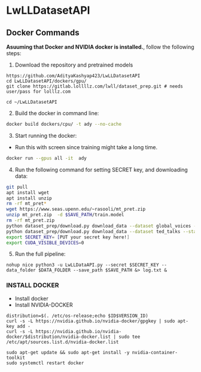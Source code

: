 # LwLLDatasetAPI

## Docker Commands

__Asuuming that Docker and NVIDIA docker is installed.__, follow the following steps:

1. Download the repository and pretrained models
```
https://github.com/AdityaKashyap423/LwLLDatasetAPI
cd LwLLDatasetAPI/dockers/gpu/
git clone https://gitlab.lollllz.com/lwll/dataset_prep.git # needs user/pass for lolllz.com

cd ~/LwLLDatasetAPI
```


2. Build the docker in command line:
```bash
docker build dockers/cpu/ -t ady --no-cache
```

3. Start running the docker:

* Run this with screen since training might take a long time.
```bash
docker run --gpus all -it  ady
```

4. Run the following command for setting SECRET key, and downloading data:
```bash
git pull 
apt install wget
apt install unzip
rm -rf mt_pret*
wget https://www.seas.upenn.edu/~rasooli/mt_pret.zip
unzip mt_pret.zip  -d $SAVE_PATH/train.model
rm -rf mt_pret.zip
python dataset_prep/download.py download_data --dataset global_voices --stage development --output $DATA_FOLDER/.. --overwrite True
python dataset_prep/download.py download_data --dataset ted_talks --stage development --output $DATA_FOLDER/.. --overwrite True
export SECRET_KEY= [PUT your secret key here!]
export CUDA_VISIBLE_DEVICES=0
```

5. Run the full pipeline:
```
nohup nice python3 -u LwLLDataAPI.py --secret $SECRET_KEY --data_folder $DATA_FOLDER --save_path $SAVE_PATH &> log.txt &
```


### INSTALL DOCKER 
* Install docker
* Install NVIDIA-DOCKER
```
distribution=$(. /etc/os-release;echo $ID$VERSION_ID)
curl -s -L https://nvidia.github.io/nvidia-docker/gpgkey | sudo apt-key add -
curl -s -L https://nvidia.github.io/nvidia-docker/$distribution/nvidia-docker.list | sudo tee /etc/apt/sources.list.d/nvidia-docker.list

sudo apt-get update && sudo apt-get install -y nvidia-container-toolkit
sudo systemctl restart docker

```




